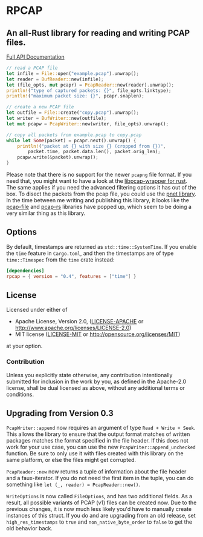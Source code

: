 RPCAP
=====

An all-Rust library for reading and writing PCAP files.
-------------------------------------------------------

[Full API Documentation](https://docs.rs/rpcap/)

```rust
// read a PCAP file
let infile = File::open("example.pcap").unwrap();
let reader = BufReader::new(infile);
let (file_opts, mut pcapr) = PcapReader::new(reader).unwrap();
println!("type of captured packets: {}", file_opts.linktype);
println!("maximum packet size: {}", pcapr.snaplen);

// create a new PCAP file
let outfile = File::create("copy.pcap").unwrap();
let writer = BufWriter::new(outfile);
let mut pcapw = PcapWriter::new(writer, file_opts).unwrap();

// copy all packets from example.pcap to copy.pcap
while let Some(packet) = pcapr.next().unwrap() {
    println!("packet at {} with size {} (cropped from {})",
        packet.time, packet.data.len(), packet.orig_len);
    pcapw.write(&packet).unwrap();
}
```

Please note that there is no support for the newer `pcapng` file format. If you need that, you might want to have a look at the [libpcap-wrapper for rust](https://crates.io/crates/pcap). The same applies if you need the advanced filtering options it has out of the box. To disect the packets from the pcap file, you could use the [pnet library](https://crates.io/crates/pnet). In the time between me writing and publishing this library, it looks like the [pcap-file](https://crates.io/crates/pcap-file) and [pcap-rs](https://crates.io/crates/pcap-rs) libraries have popped up, which seem to be doing a very similar thing as this library.

## Options

By default, timestamps are returned as `std::time::SystemTime`. If you enable
the `time` feature in `Cargo.toml`, and then the timestamps are of type
`time::Timespec` from the `time` crate instead:

```toml
[dependencies]
rpcap = { version = "0.4", features = ["time"] }
```



## License

Licensed under either of

 * Apache License, Version 2.0, ([LICENSE-APACHE](LICENSE-APACHE) or http://www.apache.org/licenses/LICENSE-2.0)
 * MIT license ([LICENSE-MIT](LICENSE-MIT) or http://opensource.org/licenses/MIT)

at your option.

### Contribution

Unless you explicitly state otherwise, any contribution intentionally submitted
for inclusion in the work by you, as defined in the Apache-2.0 license, shall be dual licensed as above, without any
additional terms or conditions.


## Upgrading from Version 0.3

`PcapWriter::append` now requires an argument of type `Read + Write + Seek`.
This allows the library to ensure that the output format matches of written
packages matches the format specified in the file header. If this does not work
for your use case, you can use the new `PcapWriter::append_unchecked` function.
Be sure to only use it with files created with this library on the same
platform, or else the files might get corrupted.

`PcapReader::new` now returns a tuple of information about the file header and a
faux-iterator. If you do not need the first item in the tuple, you can do
something like `let (_, reader) = PcapReader::new()`.

`WriteOptions` is now called `FileOptions`, and has two additional fields. As a
result, all possible variants of PCAP (v1) files can be created now. Due to the
previous changes, it is now much less likely you'd have to manually create
instances of this struct. If you do and are upgrading from an old release, set
`high_res_timestamps` to `true` and `non_native_byte_order` to `false` to get
the old behavior back.
